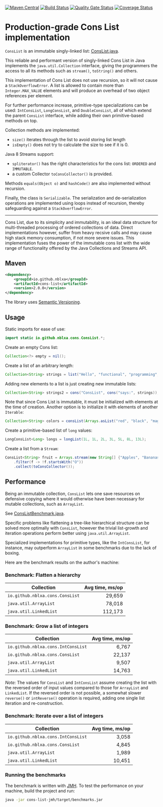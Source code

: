 [![Maven Central](https://maven-badges.herokuapp.com/maven-central/io.github.nblxa/cons-list/badge.svg)](https://maven-badges.herokuapp.com/maven-central/io.github.nblxa/cons-list)
[![Build Status](https://travis-ci.com/nblxa/cons-list.svg?branch=master)](https://travis-ci.com/nblxa/cons-list)
[![Quality Gate Status](https://sonarcloud.io/api/project_badges/measure?project=cons-list&metric=alert_status)](https://sonarcloud.io/dashboard?id=cons-list)
[![Coverage Status](https://coveralls.io/repos/github/nblxa/cons-list/badge.svg?branch=master)](https://coveralls.io/github/nblxa/cons-list?branch=master)

# Production-grade Cons List implementation

`ConsList` is an immutable singly-linked list:
[ConsList.java](cons-list/src/main/java/io/github/nblxa/cons/ConsList.java).

This reliable and performant version of singly-linked
Cons List in Java implements the `java.util.Collection` interface, giving
the programmers the access to all its methods such as `stream()`,
`toString()` and others.

This implementation of Cons List does not use recursion, so it will
not cause a `StackOverflowError`. A list is allowed to contain more
than `Integer.MAX_VALUE` elements and will produce an overhead of two
object references per element.

For further performance increase, primitive-type specializations can be used:
`IntConsList`, `LongConsList`, and `DoubleConsList`, all of which extend
the parent `ConsList` interface, while adding their own primitive-based methods
on top.

Collection methods are implemented:
* `size()` iterates through the list to avoid storing list length
* `isEmpty()` does not try to calculate the size to see if it is 0.

Java 8 Streams support:
* `spliterator()` has the right characteristics for the cons list:
  `ORDERED` and `IMMUTABLE`.
* a custom Collector `toConsCollector()` is provided.

Methods `equals(Object o)` and `hashCode()` are also implemented
without recursion.

Finally, the class is `Serializable`. The serialization and de-serialization
operations are implemented using loops instead of recursion, thereby
safeguarding against a `StackOverflowError`.

---

Cons List, due to its simplicity and immutability, is an ideal data
structure for multi-threaded processing of ordered collections of data.
Direct implementations however, suffer from heavy recsive calls
and may cause high stack memory consumption, if not more severe issues.
This implementation fuses the power of the immutable cons list
with the wide range of functionality offered by the Java Collections
and Streams API.

## Maven

```xml
<dependency>
    <groupId>io.github.nblxa</groupId>
    <artifactId>cons-list</artifactId>
    <version>2.0.0</version>
</dependency>
```

The library uses [Semantic Versioning](https://semver.org).

## Usage

Static imports for ease of use:

```java
import static io.github.nblxa.cons.ConsList.*;
```

Create an empty Cons list:

```java
Collection<?> empty = nil();
```

Create a list of an arbitrary length:

```java
Collection<String> strings = list("Hello", "functional", "programming", "!");
```

Adding new elements to a list is just creating new immutable lists:

```java
Collection<String> strings2 = cons("ConsList", cons("says:", strings));
```

Note that since Cons List is immutable, it must be initialized with elements
at the time of creation. Another option is to initialize it with elements of
another `Iterable`:

```java
Collection<String> colors = consList(Arrays.asList("red", "black", "magenta"));
```

Create a primitive-based list of `long` values:

```java
LongConsList<Long> longs = longList(1L, 1L, 2L, 3L, 5L, 8L, 13L);
```

Create a list from a `Stream`:

```java
ConsList<String> fruit = Arrays.stream(new String[] {"Apples", "Bananas", "Oranges"})
    .filter(f -> !f.startsWith("O"))
    .collect(toConsCollector());
```

## Performance

Being an immutable collection, `ConsList` lets one save resources on defensive
copying where it would otherwise have been necessary for mutable collections,
such as `ArrayList`.  

See [ConsListBenchmark.java](cons-list-jmh/src/main/java/io/github/nblxa/ConsListBenchmark.java).

Specific problems like flattening a tree-like hierarchical structure can be
solved more optimally with `ConsList`, however the trivial list-growth and
iteration operations perform better using `java.util.ArrayList`.

Specialized implementations for primitive types, like the `IntConsList`, 
for instance, may outperform `ArrayList` in some benchmarks due
to the lack of boxing. 

Here are the benchmark results on the author's machine:

### Benchmark: Flatten a hierarchy

Collection | Avg time, ms/op
---------- | ----:
`io.github.nblxa.cons.ConsList` | 29,659
`java.util.ArrayList` | 78,018
`java.util.LinkedList` | 112,173

### Benchmark: Grow a list of integers

Collection | Avg time, ms/op
---------- | ----:
`io.github.nblxa.cons.IntConsList` | 6,767
`io.github.nblxa.cons.ConsList` | 22,137
`java.util.ArrayList` | 9,507
`java.util.LinkedList` | 14,763

_Note:_ The values for `ConsList` and `IntConsList` assume creating the list with
the reversed order of input values compared to those for `ArrayList` and `LinkedList`.
If the reversed order is not possible, a somewhat slower `reverse()` or `intReverse()`
operation is required, adding one single list iteration and re-construction.

### Benchmark: Iterate over a list of integers

Collection | Avg time, ms/op
---------- | ----:
`io.github.nblxa.cons.IntConsList` | 3,058
`io.github.nblxa.cons.ConsList` | 4,845
`java.util.ArrayList` | 1,989
`java.util.LinkedList` | 10,451

### Running the benchmarks

The benchmark is written with [JMH](https://openjdk.java.net/projects/code-tools/jmh/).
To test the performance on your machine, build the project and run:
```bash
java -jar cons-list-jmh/target/benchmarks.jar
```
